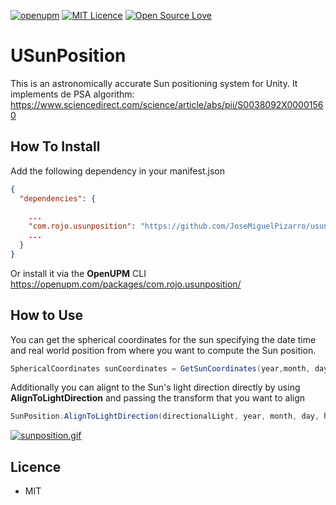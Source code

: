 [![openupm](https://img.shields.io/npm/v/com.rojo.colormanagement?label=openupm&registry_uri=https://package.openupm.com)](https://openupm.com/packages/com.rojo.colormanagement/) [![MIT Licence](https://badges.frapsoft.com/os/mit/mit.svg?v=103)](https://opensource.org/licenses/mit-license.php) [![Open Source Love](https://badges.frapsoft.com/os/v1/open-source.svg?v=103)](https://github.com/ellerbrock/open-source-badges/)


# USunPosition

This is an astronomically accurate Sun positioning system for Unity. It implements de PSA algorithm: https://www.sciencedirect.com/science/article/abs/pii/S0038092X00001560


## How To Install

Add the following dependency in your manifest.json
``` json
{
  "dependencies": {
      
    ...
    "com.rojo.usunposition": "https://github.com/JoseMiguelPizarro/usunposition.git"
    ...
  }
}
```

Or install it via the <b>OpenUPM</b> CLI https://openupm.com/packages/com.rojo.usunposition/

## How to Use

You can get the spherical coordinates for the sun specifying the date time and real world position from where you want to compute the Sun position.

``` cs
SphericalCoordinates sunCoordinates = GetSunCoordinates(year,month, day, hour, longitude, latitude);
```

Additionally you can alignt to the Sun's light direction directly by using <b>AlignToLightDirection</b> and passing the transform that you want to align

``` cs
SunPosition.AlignToLightDirection(directionalLight, year, month, day, hour, latitude, longitude);
```


[![sunposition.gif](https://s2.gifyu.com/images/sunposition.gif)](https://gifyu.com/image/VS3m)

## Licence

* MIT